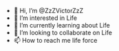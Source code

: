 - 👋 Hi, I’m @ZzZVictorZzZ
- 👀 I’m interested in Life
- 🌱 I’m currently learning about Life
- 💞️ I’m looking to collaborate on Life
- 📫 How to reach me life force

<!---
ZzZVictorZzZ/ZzZVictorZzZ is a ✨ special ✨ repository because its `README.md` (this file) appears on your GitHub profile.
You can click the Preview link to take a look at your changes.
--->
